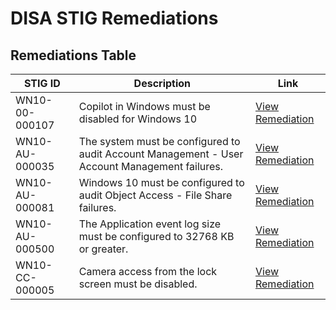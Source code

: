 # DISA STIG Remediations

## Remediations Table

| STIG ID          | Description                                                | Link                   |
|------------------|------------------------------------------------------------|------------------------|
| WN10-00-000107   | Copilot in Windows must be disabled for Windows 10         | [View Remediation](https://github.com/levyborromeo/STIGS/blob/18860ce51109b59c4a691c43c4cdda35ff4460eb/Remediation_WN10-00-000107.ps1) |
| WN10-AU-000035   | The system must be configured to audit Account Management - User Account Management failures. | [View Remediation](https://github.com/levyborromeo/STIGS/blob/ed52a96cb6399c1ba1b50f75393dd099cae1918b/Remediation_WN10-AU-000035.ps1) |
| WN10-AU-000081   | Windows 10 must be configured to audit Object Access - File Share failures. | [View Remediation](https://github.com/levyborromeo/STIGS/blob/c3743ad166f29b87514a5bbb5d5110f372b21b4b/Remediation_WN10-AU-000081.ps1) |
| WN10-AU-000500   | The Application event log size must be configured to 32768 KB or greater. | [View Remediation](https://github.com/levyborromeo/STIGS/blob/c3743ad166f29b87514a5bbb5d5110f372b21b4b/Remediation_WN10-AU-000500.ps1) |
| WN10-CC-000005   | Camera access from the lock screen must be disabled. | [View Remediation](https://github.com/levyborromeo/STIGS/blob/c3743ad166f29b87514a5bbb5d5110f372b21b4b/Remediation_WN10-CC-000005.ps1) |
